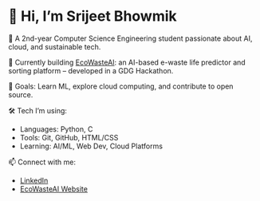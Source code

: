 # 👋 Hi, I’m Srijeet Bhowmik

🌱 A 2nd-year Computer Science Engineering student passionate about AI, cloud, and sustainable tech.

🚀 Currently building [EcoWasteAI](https://ecowasteai-wuvk.onrender.com/): an AI-based e-waste life predictor and sorting platform – developed in a GDG Hackathon.

🎯 Goals: Learn ML, explore cloud computing, and contribute to open source.

🛠️ Tech I’m using:
- Languages: Python, C
- Tools: Git, GitHub, HTML/CSS
- Learning: AI/ML, Web Dev, Cloud Platforms

📫 Connect with me:
- [LinkedIn](https://linkedin.com/in/srijeet-kumar-bhowmik-5600b5368)
- [EcoWasteAI Website](https://ecowasteai-wuvk.onrender.com/)


<!--
**Dr-code69/Dr-code69** is a ✨ _special_ ✨ repository because its `README.md` (this file) appears on your GitHub profile.

Here are some ideas to get you started:

- 🔭 I’m currently working on ...
- 🌱 I’m currently learning ...
- 👯 I’m looking to collaborate on ...
- 🤔 I’m looking for help with ...
- 💬 Ask me about ...
- 📫 How to reach me: ...
- 😄 Pronouns: ...
- ⚡ Fun fact: ...
-->
